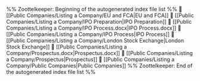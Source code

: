 %% Zoottelkeeper: Beginning of the autogenerated index file list  %%
📄 [[Public Companies/Listing a Company/EU and FCA|EU and FCA]]
📄 [[Public Companies/Listing a Company/IPO Preparation|IPO Preparation]]
📄 [[Public Companies/Listing a Company/IPO Process.docx|IPO Process.docx]]
📄 [[Public Companies/Listing a Company/IPO Process|IPO Process]]
📄 [[Public Companies/Listing a Company/London Stock Exchange|London Stock Exchange]]
📄 [[Public Companies/Listing a Company/Prospectus.docx|Prospectus.docx]]
📄 [[Public Companies/Listing a Company/Prospectus|Prospectus]]
📄 [[Public Companies/Listing a Company/Public Companies|Public Companies]]
%% Zoottelkeeper: End of the autogenerated index file list  %%
